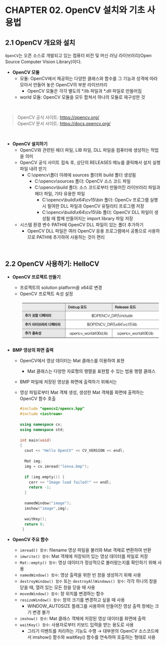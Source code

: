 # CHAPTER 02. OpenCV 설치와 기초 사용법

## 2.1 OpenCV 개요와 설치
`OpenCV`는 오픈 소스로 개발되고 있는 컴퓨터 비전 및 머신 러닝 라이브러리(Open Source Computer Vision Library)이다.

* **OpenCV 모듈**
  * 모듈: OpenCV에서 제공하는 다양한 클래스와 함수를 그 기능과 성격에 따라 모아서 만들어 놓은 OpenCV의 부분 라이브러리
    * OpenCV 모듈은 각각 별도의 *.lib 파일과 *.dll 파일로 만들어짐 
  * world 모듈: OpenCV 모듈을 모두 합쳐서 하나의 모듈로 재구성한 것 

<br>

> OpenCV 공식 사이트: https://opencv.org/   
> OpenCV 문서 사이트: https://docs.opencv.org/

<br>

* **OpenCV 설치하기**
  * OpenCV와 관련된 헤더 파일, LIB 파일, DLL 파일을 컴퓨터에 생성하는 작업을 의미
  * OpenCV 공식 사이트 접속 후, 상단의 RELEASES 메뉴를 클릭해서 설치 실행 파일 내려 받기
    * C:\opencv\폴더 아래에 sources 폴더와 build 폴더 생성됨
      * C:\opencv\sources 폴더: OpenCV 소스 코드 파일
      * C:\opencv\build 폴더: 소스 코드로부터 만들어진 라이브러리 파일과 헤더 파일, 기타 유용한 파일
        * C:\opencv\build\x64\cv15\bin 폴더: OpenCv 프로그램 실행 시 필여한 DLL 파일과 OpenCV 유틸리티 프로그램 저장
        * C:\opencv\build\x64\cv15\lib 폴더: OpenCV DLL 파일이 생성될 때 함께 만들어지는 import library 파일 저장
  * 시스템 환경 변수 PATH에 OpenCV DLL 파일이 있는 폴더 추가하기  
    * OpenCV DLL 파일은 여러 OpenCV 응용 프로그램에서 공통으로 사용하므로 PATH에 추가하여 사용하는 것이 편리 

<br>

## 2.2 OpenCV 사용하기: HelloCV
* **OpenCV 프로젝트 만들기**
  * 프로젝트의 solution platform을 x64로 변경
  * OpenCV 프로젝트 속성 설정 
    <p align = "left">
      <img src = "/assets/setting_mode.PNG">
    </p>
    
* **BMP 영상의 화면 출력**
  * OpenCV에서 영상 데이터는 Mat 클래스를 이용하여 표현
    * Mat 클래스는 다양한 자료형의 행렬을 표현할 수 있는 범용 행렬 클래스
  * BMP 파일에 저장된 영상을 화면에 출력하기 위해서는
  * 영상 파일로부터 Mat 객체 생성, 생성한 Mat 객체를 화면에 출력하는 OpenCV 함수 호출

    ```c++
    #include "opencv2/opencv.hpp"
    #include <iostream>
    
    using namespace cv;
    using namespace std;
    
    int main(void)
    {
      cout << "Hello OpenCV" << CV_VERSION << endl;
    
      Mat img;
      img = cv.imread("lenna.bmp");
      
      if (img.empty()) {
        cerr << "Image load failed!" << endl;
        return -1;
      }
      
      namedWindow("image");
      imshow("image",img);
      
      waitKey();
      return 0;
     }
    ```

* **OpenCV 주요 함수**
  * `imread() 함수`: filename 영상 파일을 불러와 Mat 객체로 변환하여 반환
  * `imwrite() 함수`: Mat 객체에 저장되어 있는 영상 데이터를 파일로 저장
  * `Mat::empty() 함수`: 영상 데이터가 정상적으로 불러왔는지를 확인하기 위해 사용
  * `namedWindow() 함수`: 영상 출력을 위한 빈 창을 생성하기 위해 사용
  * `destroyWindow() 함수` 또는 `destroyAllWindows() 함수`: 각각 하나의 창을 닫을 때, 열려 있는 모든 창을 닫을 때 사용
  * `movedWindow() 함수`: 창 위치를 변경하는 함수
  * `resizeWindow() 함수`: 창의 크기를 변경하고 싶을 때 사용
    * WINDOW_AUTOSIZE 플래그를 사용하여 만들어진 영상 출력 창에는 크기 변경 불가 
  * `imshow() 함수`: Mat 클래스 객체에 저장된 영상 데이터를 화면에 출력
  * `waitKey() 함수`: 사용자로부터 키보드 입력을 받는 용도로 사용
    * 그리기 이벤트를 처리하는 기능도 수행 → 대부분의 OpenCV 소스코드에서 imshow() 함수와 waitKey() 함수를 연속하여 호출하는 형태로 사용
